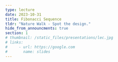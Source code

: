 ```yaml
---
type: lecture
date: 2023-10-31
title: Fibonacci Sequence
tldr: "Nature Walk - Spot the design."
hide_from_announcments: true
section: 1
# thumbnail: /static_files/presentations/lec.jpg
# links:
#     - url: https://google.com
#       name: slides
---
```

